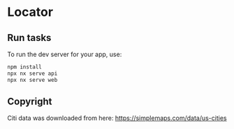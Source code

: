 # Locator

## Run tasks

To run the dev server for your app, use:

```sh
npm install
npx nx serve api
npx nx serve web
```
## Copyright 

Citi data was downloaded from here: https://simplemaps.com/data/us-cities
